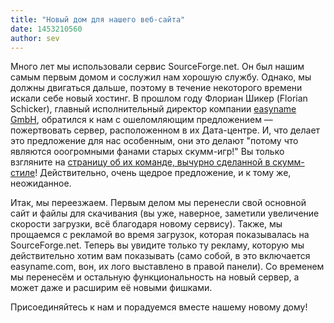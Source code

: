 ```yaml
---
title: "Новый дом для нашего веб-сайта"
date: 1453210560
author: sev
---
```


Много лет мы использовали сервис SourceForge.net. Он был нашим самым первым домом и сослужил нам хорошую службу. Однако, мы должны двигаться дальше, поэтому в течение некоторого времени искали себе новый хостинг. В прошлом году Флориан Шикер (Florian Schicker), главный исполнительный директор компании [easyname GmbH](http://easyname.com), обратился к нам с ошеломляющим предложением — пожертвовать сервер, расположенном в их Дата-центре. И, что делает это предложение для нас особенным, они это делают "потому что являются ооогромными фанами старых скумм-игр!" Вы только взгляните на [страницу об их команде, вычурно сделанной в скумм-стиле](http://www.easyname.com/en/company/team)! Действительно, очень щедрое предложение, и к тому же, неожиданное.

Итак, мы переезжаем. Первым делом мы перенесли свой основной сайт и файлы для скачивания (вы уже, наверное, заметили увеличение скорости загрузки, всё благодаря новому сервису). Также, мы прощаемся с рекламой во время загрузок, которая показывалась на SourceForge.net. Теперь вы увидите только ту рекламу, которую мы действительно хотим вам показывать (само собой, в это включается easyname.com, вон, их лого выставлено в правой панели). Со временем мы перенесём и остальную функциональность на новый сервер, а может даже и расширим её новыми фишками.

Присоединяйтесь к нам и порадуемся вместе нашему новому дому!
